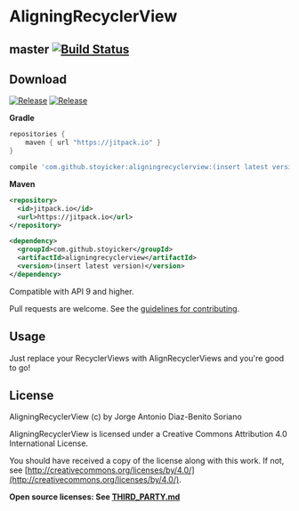 AligningRecyclerView
====================
master [![Build Status](https://travis-ci.org/stoyicker/AligningRecyclerView.svg?branch=master)](https://travis-ci.org/stoyicker/AligningRecyclerView)
------

Download
--------
[![Release](https://img.shields.io/github/release/stoyicker/AligningRecyclerView.svg?label=gradle)](https://jitpack.io/#stoyicker/AligningRecyclerView)
[![Release](https://img.shields.io/github/release/stoyicker/AligningRecyclerView.svg?label=maven)](https://jitpack.io/#stoyicker/AligningRecyclerView)

**Gradle**
```groovy
repositories {
    maven { url "https://jitpack.io" }
}

compile 'com.github.stoyicker:aligningrecyclerview:(insert latest version)'
```
**Maven**
```xml
<repository>
  <id>jitpack.io</id>
  <url>https://jitpack.io</url>
</repository>

<dependency>
  <groupId>com.github.stoyicker</groupId>
  <artifactId>aligningrecyclerview</artifactId>
  <version>(insert latest version)</version>
</dependency>
```

Compatible with API 9 and higher.

Pull requests are welcome. See the [guidelines for contributing](https://github.com/Stoyicker/AligningRecyclerView/blob/master/CONTRIBUTING.md "CONTRIBUTING.md").

Usage
-----
Just replace your RecyclerViews with AlignRecyclerViews and you're good to go!

License
-------
AligningRecyclerView (c) by Jorge Antonio Diaz-Benito Soriano

AligningRecyclerView is licensed under a
Creative Commons Attribution 4.0 International License.

You should have received a copy of the license along with this
work. If not, see [http://creativecommons.org/licenses/by/4.0/](http://creativecommons.org/licenses/by/4.0/).

**Open source licenses: See [THIRD_PARTY.md](https://github.com/Stoyicker/AligningRecyclerView/blob/master/THIRD_PARTY.md "THIRD_PARTY.md")**
